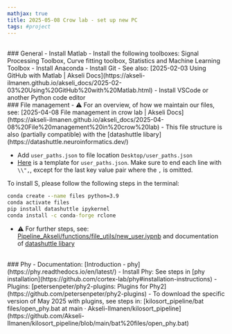 ```yaml
---
mathjax: true
title: 2025-05-08 Crow lab - set up new PC
tags: #project
---
```

<br>
### General
- Install Matlab
	- Install the following toolboxes: Signal Processing Toolbox, Curve fitting toolbox, Statistics and Machine Learning Toolbox
- Install Anaconda
- Install Git 
	- See also: [2025-02-03 Using GitHub with Matlab | Akseli Docs](https://akseli-ilmanen.github.io/akseli_docs/2025-02-03%20Using%20GitHub%20with%20Matlab.html)
- Install VSCode or another Python code editor

<br>
### File management
- ⚠️ For an overview, of how we maintain our files, see: [2025-04-08 File management in crow lab | Akseli Docs](https://akseli-ilmanen.github.io/akseli_docs/2025-04-08%20File%20management%20in%20crow%20lab)
- This file structure is also (partially compatible) with the [datashuttle libary](https://datashuttle.neuroinformatics.dev/) 

- Add `user_paths.json` to file location `Desktop/user_paths.json`
- [Here](https://drive.google.com/file/d/1MoUN2TgFkYdIDaFjV-jUbFFC26eJfYpq/view?usp=sharing) is a template for `user_paths.json`. Make sure to end each line with `\\",`, except for the last key value pair where the `,` is omitted. 



To install S, please follow the following steps in the terminal:
```cmd
conda create --name files python=3.9
conda activate files
pip install datashuttle ipykernel
conda install -c conda-forge rclone
```

- ⚠️ For further steps, see: [Pipeline_Akseli/functions/file_utils/new_user.iypnb](https://github.com/Akseli-Ilmanen/Pipeline_Akseli/blob/main/functions/file_utils/new_user_datteshuttle.ipynb) and documentation of [datashuttle libary](https://datashuttle.neuroinformatics.dev/) 



<br>
### Phy
- Documentation: [Introduction - phy](https://phy.readthedocs.io/en/latest/)
- Install Phy: See steps in [phy installation](https://github.com/cortex-lab/phy#installation-instructions)
- Plugins: [petersenpeter/phy2-plugins: Plugins for Phy2](https://github.com/petersenpeter/phy2-plugins)
- To download the specific version of May 2025 with plugins, see steps in: [kilosort_pipeline/bat files/open_phy.bat at main · Akseli-Ilmanen/kilosort_pipeline](https://github.com/Akseli-Ilmanen/kilosort_pipeline/blob/main/bat%20files/open_phy.bat)



